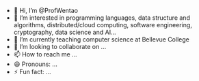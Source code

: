 - 👋 Hi, I’m @ProfWentao
- 👀 I’m interested in programming languages, data structure and algorithms, distributed/cloud computing, software engineering, cryptography, data science and AI...
- 🌱 I’m currently teaching computer science at Bellevue College
- 💞️ I’m looking to collaborate on ...
- 📫 How to reach me ...
- 😄 Pronouns: ...
- ⚡ Fun fact: ...

<!---
ProfWentao/ProfWentao is a ✨ special ✨ repository because its `README.md` (this file) appears on your GitHub profile.
You can click the Preview link to take a look at your changes.
--->
